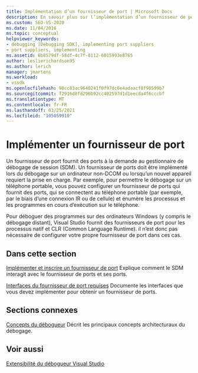 ```yaml
---
title: Implémentation d’un fournisseur de port | Microsoft Docs
description: En savoir plus sur l’implémentation d’un fournisseur de port, ce qui est nécessaire lors du débogage sur un ordinateur non-DCOM ou lorsqu’un nouvel appareil requiert la prise en charge.
ms.custom: SEO-VS-2020
ms.date: 11/04/2016
ms.topic: conceptual
helpviewer_keywords:
- debugging [Debugging SDK], implementing port suppliers
- port suppliers, implementing
ms.assetid: 6b8579df-58df-4c7f-8112-6015993e8765
author: leslierichardson95
ms.author: lerich
manager: jmartens
ms.workload:
- vssdk
ms.openlocfilehash: 98cc83ac9640241f0f97dc6e4adaacf8f90599b7
ms.sourcegitcommit: f2916d8fd296b92cc402597d1d1eecda4f6cccbf
ms.translationtype: MT
ms.contentlocale: fr-FR
ms.lasthandoff: 03/25/2021
ms.locfileid: "105059910"
---
```

# <a name="implement-a-port-supplier"></a>Implémenter un fournisseur de port
Un fournisseur de port fournit des ports à la demande au gestionnaire de débogage de session (SDM). Un fournisseur de ports doit être implémenté lors du débogage sur un ordinateur non-DCOM ou lorsqu’un nouvel appareil requiert la prise en charge. Par exemple, pour permettre le débogage sur un téléphone portable, vous pouvez configurer un fournisseur de ports qui fournit des ports, qui se connectent au téléphone portable (par exemple, par le biais d’une connexion IR ou de cellule) et énumère les processus et les programmes en cours d’exécution sur le téléphone.

 Pour déboguer des programmes sur des ordinateurs Windows (y compris le débogage distant), Visual Studio fournit des fournisseurs de port pour les processus natif et CLR (Common Language Runtime). il n’est donc pas nécessaire de configurer votre propre fournisseur de port dans ces cas.

## <a name="in-this-section"></a>Dans cette section
 [Implémenter et inscrire un fournisseur de port](../../extensibility/debugger/implementing-and-registering-a-port-supplier.md) Explique comment le SDM interagit avec le fournisseur de ports et ses ports.

 [Interfaces du fournisseur de port requises](../../extensibility/debugger/required-port-supplier-interfaces.md) Documente les interfaces que vous devez implémenter pour obtenir un fournisseur de ports.

## <a name="related-sections"></a>Sections connexes
 [Concepts du débogueur](../../extensibility/debugger/debugger-concepts.md) Décrit les principaux concepts architecturaux du débogage.

## <a name="see-also"></a>Voir aussi
 [Extensibilité du débogueur Visual Studio](../../extensibility/debugger/visual-studio-debugger-extensibility.md)

